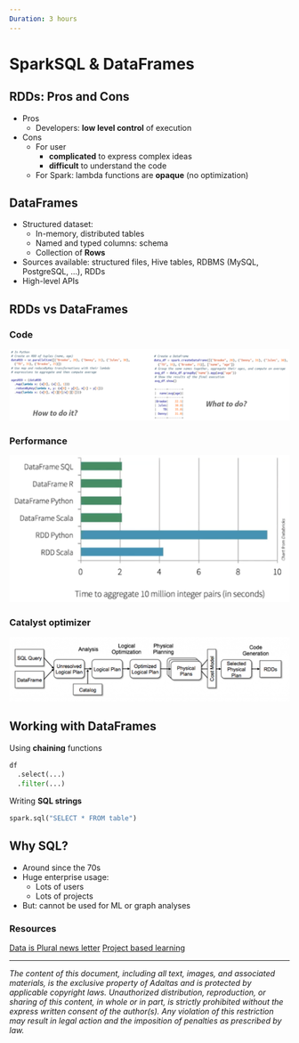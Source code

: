 ```yaml
---
Duration: 3 hours
---
```


# SparkSQL & DataFrames

## RDDs: Pros and Cons

- Pros
  - Developers: **low level control** of execution
- Cons
  - For user
    - **complicated** to express complex ideas
    - **difficult** to understand the code
  - For Spark: lambda functions are **opaque** (no optimization)

## DataFrames

- Structured dataset:
  - In-memory, distributed tables
  - Named and typed columns: schema
  - Collection of **Rows**
- Sources available: structured files, Hive tables, RDBMS (MySQL, PostgreSQL, …), RDDs
- High-level APIs

## RDDs vs DataFrames

### Code

![RDDs vs DataFrames code](./image/rdd_dataframe_code.PNG)

### Performance

![RDDs vs DataFrames performance](./image/rdd_df_performance.PNG)

### Catalyst optimizer

![Catalyst optimizer](./image/catalyst_optimizer.png)

## Working with DataFrames

Using **chaining** functions

```python
df
  .select(...)
  .filter(...)
```

Writing **SQL strings**

```python
spark.sql("SELECT * FROM table")
```

## Why SQL?

- Around since the 70s
- Huge enterprise usage:
  - Lots of users
  - Lots of projects
- But: cannot be used for ML or graph analyses

### Resources

[Data is Plural news letter](https://www.data-is-plural.com/)
[Project based learning](https://projectsbasedlearning.com/category/apache-spark-analytics/)

---

*The content of this document, including all text, images, and associated materials, is the exclusive property of Adaltas and is protected by applicable copyright laws. Unauthorized distribution, reproduction, or sharing of this content, in whole or in part, is strictly prohibited without the express written consent of the author(s). Any violation of this restriction may result in legal action and the imposition of penalties as prescribed by law.*
